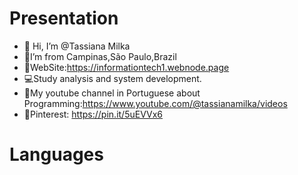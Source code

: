 #  Presentation

- 👋 Hi, I’m @Tassiana Milka
- 🏡I’m from Campinas,São Paulo,Brazil
- 📜WebSite:https://informationtech1.webnode.page
- 💻Study analysis and system development.
- 🎥My youtube channel in Portuguese about Programming:https://www.youtube.com/@tassianamilka/videos
- 📄Pinterest: https://pin.it/5uEVVx6



# Languages
      
